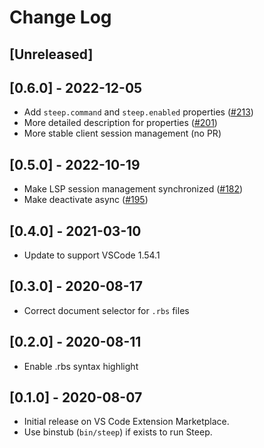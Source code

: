 # Change Log

## [Unreleased]

## [0.6.0] - 2022-12-05

- Add `steep.command` and `steep.enabled` properties ([#213](https://github.com/soutaro/steep-vscode/pull/213))
- More detailed description for properties ([#201](https://github.com/soutaro/steep-vscode/pull/201))
- More stable client session management (no PR)

## [0.5.0] - 2022-10-19

- Make LSP session management synchronized ([#182](https://github.com/soutaro/steep-vscode/pull/182))
- Make deactivate async ([#195](https://github.com/soutaro/steep-vscode/pull/195))

## [0.4.0] - 2021-03-10

- Update to support VSCode 1.54.1

## [0.3.0] - 2020-08-17

- Correct document selector for `.rbs` files

## [0.2.0] - 2020-08-11

- Enable .rbs syntax highlight

## [0.1.0] - 2020-08-07

- Initial release on VS Code Extension Marketplace.
- Use binstub (`bin/steep`) if exists to run Steep.
